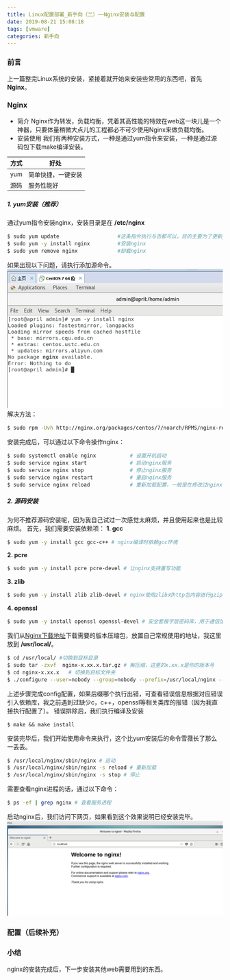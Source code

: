 ```yaml
---
title: Linux配置部署_新手向（二）——Nginx安装与配置
date: 2019-08-21 15:08:18
tags: [vmware]
categories: 新手向
---
```


### 前言
上一篇整完Linux系统的安装，紧接着就开始来安装些常用的东西吧，首先**Nginx**。

### Nginx
- 简介
Nginx作为转发，负载均衡，凭着其高性能的特效在web这一块儿是一个神器，只要体量稍微大点儿的工程都必不可少使用Nginx来做负载均衡。
- 安装使用
我们有两种安装方式，一种是通过yum指令来安装，一种是通过源码包下载make编译安装。

| 方式 | 好处 |
|--|--|
| yum | 简单快捷，一键安装 |
| 源码 | 服务性能好 |

##### 1. yum安装（推荐）
通过yum指令安装nginx，安装目录是在 **/etc/nginx**
```bash
$ sudo yum update  					#这条指令执行与否都可以，目的主要为了更新yum包为最新
$ sudo yum -y install nginx 		#安装nginx
$ sudo yum remove nginx 			#卸载nginx
```

如果出现以下问题，请执行添加源命令。
![问题](vmware-nginx/1.png)
解决方法：
```bash
$ sudo rpm -Uvh http://nginx.org/packages/centos/7/noarch/RPMS/nginx-release-centos-7-0.el7.ngx.noarch.rpm
```

安装完成后，可以通过以下命令操作nginx：
```bash
$ sudo systemctl enable nginx 			# 设置开机启动 
$ sudo service nginx start 				# 启动nginx服务
$ sudo service nginx stop 				# 停止nginx服务
$ sudo service nginx restart 			# 重启nginx服务
$ sudo service nginx reload 			# 重新加载配置，一般是在修改过nginx配置文件时使用。
```

##### 2. 源码安装
为何不推荐源码安装呢，因为我自己试过一次感觉太麻烦，并且使用起来也是比较麻烦。
首先，我们需要安装依赖项：
**1. gcc**
```bash
$ sudo yum -y install gcc gcc-c++ # nginx编译时依赖gcc环境
```
**2. pcre**
```bash
$ sudo yum -y install pcre pcre-devel # 让nginx支持重写功能
```
**3. zlib**
```bash
$ sudo yum -y install zlib zlib-devel # nginx使用zlib对http包内容进行gzip压缩
```
**4. openssl**
```bash
$ sudo yum -y install openssl openssl-devel # 安全套接字层密码库，用于通信加密，可以理解为使用https
```
我们从[Nginx下载地址](https://nginx.org/en/download.html)下载需要的版本压缩包，放置自己常规使用的地址，我这里放到 **/usr/local/**。
```bash
$ cd /usr/local/ #切换到目标目录
$ sudo tar -zxvf  nginx-x.xx.x.tar.gz # 解压缩，这里的x.xx.x是你的版本号
$ cd nginx-x.xx.x	# 切换到目标文件夹
$ ./configure --user=nobody --group=nobody --prefix=/usr/local/nginx --with-http_stub_status_module --with-http_gzip_static_module --with-http_realip_module --with-http_sub_module --with-http_ssl_module
```
上述步骤完成config配置，如果后缀哪个执行出错，可查看错误信息根据对应错误引入依赖库，我之前遇到过缺少c，c++，openssl等相关类库的报错（因为我直接执行配置了）。
错误排除后，我们执行编译及安装
```
$ make && make install
```
安装完毕后，我们开始使用命令来执行，这个比yum安装后的命令雪薇长了那么一丢丢。
```bash
$ /usr/local/nginx/sbin/nginx # 启动
$ /usr/local/nginx/sbin/nginx -s reload # 重新加载
$ /usr/local/nginx/sbin/nginx -s stop # 停止
```

需要查看nginx进程的话，通过以下命令：
```bash
$ ps -ef | grep nginx # 查看服务进程
```

启动nginx后，我们访问下网页，如果看到这个效果说明已经安装完毕。
![效果](vmware-nginx/2.png)
### 配置（后续补充）
### 小结
nginx的安装完成后，下一步安装其他web需要用到的东西。